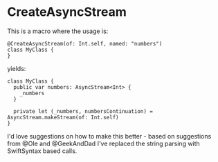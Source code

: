 # CreateAsyncStream

This is a macro where the usage is:
```
@CreateAsyncStream(of: Int.self, named: "numbers")
class MyClass {
}
```

yields:

```
class MyClass {
  public var numbers: AsyncStream<Int> {
    _numbers
  }

  private let (_numbers, numbersContinuation) = AsyncStream.makeStream(of: Int.self)
}
```
I'd love suggestions on how to make this better - based on suggestions from @Ole and @GeekAndDad I've replaced the string parsing with SwiftSyntax based calls. 
